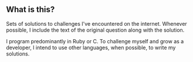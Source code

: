 ## What is this?
Sets of solutions to challenges I've encountered on the internet.  Whenever possible, I include the text of the original question along with the solution.

I program predominantly in Ruby or C.  To challenge myself and grow as a developer, I intend to use other languages, when possible, to write my solutions.
